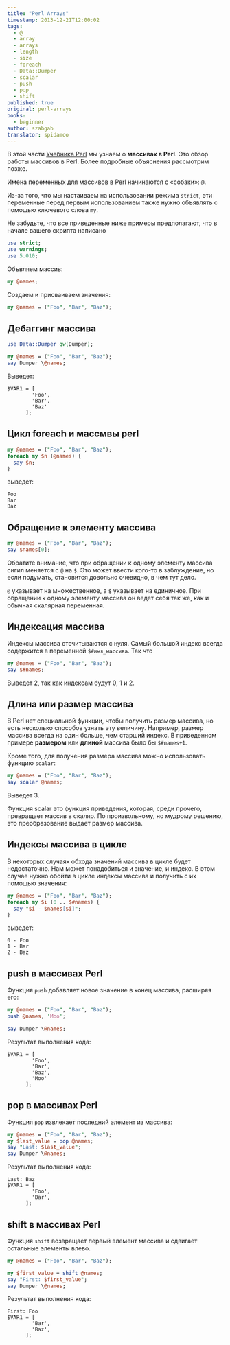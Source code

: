 ```yaml
---
title: "Perl Arrays"
timestamp: 2013-12-21T12:00:02
tags:
  - @
  - array
  - arrays
  - length
  - size
  - foreach
  - Data::Dumper
  - scalar
  - push
  - pop
  - shift
published: true
original: perl-arrays
books:
  - beginner
author: szabgab
translator: spidamoo
---
```



В этой части [Учебника Perl](/perl-tutorial) мы узнаем о <b>массивах в Perl</b>. Это 
обзор работы массивов в Perl. Более подробные объяснения рассмотрим позже.

Имена переменных для массивов в Perl начинаются с &laquo;собаки&raquo;: `@`.

Из-за того, что мы настаиваем на использовании режима `strict`, эти переменные перед первым
использованием также нужно объявлять с помощью ключевого слова `my`.


Не забудьте, что все приведенные ниже примеры предполагают, что в начале вашего скрипта написано

```perl
use strict;
use warnings;
use 5.010;
```

Объвляем массив:

```perl
my @names;
```

Создаем и присваиваем значения:

```perl
my @names = ("Foo", "Bar", "Baz");
```


## Дебаггинг массива

```perl
use Data::Dumper qw(Dumper);

my @names = ("Foo", "Bar", "Baz");
say Dumper \@names;
```

Выведет:

```
$VAR1 = [
        'Foo',
        'Bar',
        'Baz'
      ];
```

## Цикл foreach и массмвы perl

```perl
my @names = ("Foo", "Bar", "Baz");
foreach my $n (@names) {
  say $n;
}
```

выведет:

```
Foo
Bar
Baz
```

## Обращение к элементу массива

```perl
my @names = ("Foo", "Bar", "Baz");
say $names[0];
```

Обратите внимание, что при обращении к одному элементу массива сигил меняется с `@` на 
`$`. Это может ввести кого-то в заблуждение, но если подумать, становится довольно очевидно,
в чем тут дело.

`@` указывает на множественное, а `$` указывает на единичное. При обращении к одному
элементу массива он ведет себя так же, как и обычная скалярная переменная.

## Индексация массива

Индексы массива отсчитываются с нуля. Самый большой индекс всегда содержится в переменной 
`$#имя_массива`. Так что

```perl
my @names = ("Foo", "Bar", "Baz");
say $#names;
```

Выведет 2, так как индексам будут 0, 1 и 2.

## Длина или размер массива

В Perl нет специальной функции, чтобы получить размер массива, но есть несколько способов узнать эту
величину. Например, размер массива всегда на один больше, чем старший индекс. В приведенном примере
<b>размером</b> или <b>длиной</b> массива было бы `$#names+1`.

Кроме того, для получения размера массива можно использовать функцию `scalar`:

```perl
my @names = ("Foo", "Bar", "Baz");
say scalar @names;
```

Выведет 3.

Функция scalar это функция приведения, которая, среди прочего, превращает массив в скаляр. По
произвольному, но мудрому решению, это преобразование выдает размер массива.

## Индексы массива в цикле

В некоторых случаях обхода значений массива в цикле будет недостаточно. Нам может понадобиться и 
значение, и индекс. В этом случае нужно обойти в цикле индексы массива и получить с их помощью 
значения:

```perl
my @names = ("Foo", "Bar", "Baz");
foreach my $i (0 .. $#names) {
  say "$i - $names[$i]";
}
```

выведет:

```
0 - Foo
1 - Bar
2 - Baz
```

## push в массивах Perl

Функция `push` добавляет новое значение в конец массива, расширяя его:

```perl
my @names = ("Foo", "Bar", "Baz");
push @names, 'Moo';

say Dumper \@names;
```

Результат выполнения кода:

```
$VAR1 = [
        'Foo',
        'Bar',
        'Baz',
        'Moo'
      ];
```


## pop в массивах Perl

Функция `pop` извлекает последний элемент из массива:

```perl
my @names = ("Foo", "Bar", "Baz");
my $last_value = pop @names;
say "Last: $last_value";
say Dumper \@names;
```

Результат выполнения кода:

```
Last: Baz
$VAR1 = [
        'Foo',
        'Bar',
      ];
```

## shift в массивах Perl

Функция `shift` возвращает первый элемент массива и сдвигает остальные элементы влево.

```perl
my @names = ("Foo", "Bar", "Baz");

my $first_value = shift @names;
say "First: $first_value";
say Dumper \@names;
```

Результат выполнения кода:

```
First: Foo
$VAR1 = [
        'Bar',
        'Baz',
      ];
```

